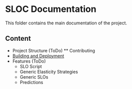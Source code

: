 # SLOC Documentation

This folder contains the main documentation of the project.


## Content

* Project Structure (ToDo)
    ** Contributing
* [Building and Deployment](./deployment)
* Features (ToDo)
    * SLO Script
    * Generic Elasticity Strategies
    * Generic SLOs
    * Predictions
